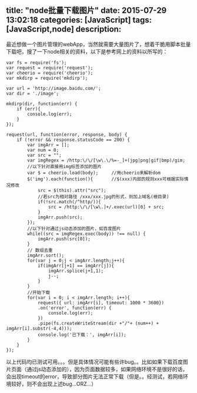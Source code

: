 title: "node批量下载图片"
date: 2015-07-29 13:02:18
categories: [JavaScript]
tags: [JavaScript,node]
description: 
---
<!--more-->
最近想做一个图片管理的webApp，当然就需要大量图片了，想着干脆用脚本批量下载吧，搜了一下node相关的资料，以下是参考网上的资料以所写的：
```
var fs = require('fs');
var request = require('request');
var cheerio = require('cheerio');
var mkdirp = require('mkdirp');

var url = 'http://image.baidu.com/';
var dir = './image';

mkdirp(dir, function(err) {
    if (err){
        console.log(err);
    }
});

request(url, function(error, response, body) {
    if (!error && response.statusCode == 200) {
        var imgArr = [];
        var num = 0;
        var src = "";
        var imgRegex = /http:\/\/[\w\.\/%=-_]+(jpg|png|gif|bmp)/gim;
        //以下针对直接用img标签添加的图片
        var $ = cheerio.load(body);     //用cheerio来解析dom
        $('img').each(function(){       //$(xxx)内部的规则xxx可根据实际情况修改
            src = $(this).attr("src");
            //若src为相对路径 /xxx/xxx.jpg的形式，则加上域名(根目录)
            if(!src.match(/^http/)){
                src = /http:\/\/[\w\.]+/.exec(url)[0] + src;
            }
            imgArr.push(src);
        });
        //以下针对通过js动态添加的图片，如百度图片
        while((src = imgRegex.exec(body)) !== null) {
            imgArr.push(src[0]);
        }
        // 数组去重
        imgArr.sort();
        for(var j = 0;j < imgArr.length;j++){
            if(imgArr[j+1] == imgArr[j]){
                imgArr.splice(j+1,1);
                j--;
            }
        }
        //开始下载
        for(var i = 0; i < imgArr.length; i++){
            request({ url: imgArr[i], timeout: 1000 * 3600})
            .on('error', function(err) {
                console.log(err);
            })
            .pipe(fs.createWriteStream(dir +"/"+ (num++) + imgArr[i].substr(-4,4)));
            console.log('已下载：', imgArr[i]);
        }
    }
});
```
以上代码均已测试可用。。。但是具体情况可能有些许bug。。比如如果下载百度图片页面（通过js动态添加的），因为页面数据较多，如果网络环境不是很好的话，会出现timeout的error，导致部分图片无法正常下载（但是。。经测试，若网络环境较好，则不会出现上述bug…ORZ…）
